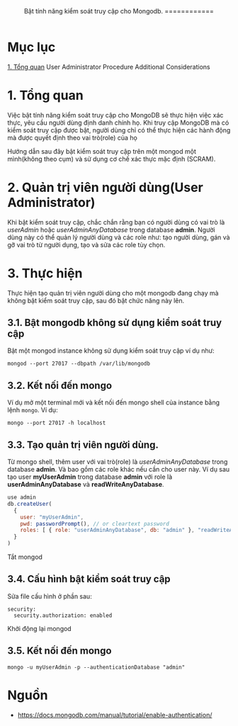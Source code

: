 <header>
Bật tính năng kiểm soát truy cập cho Mongodb.
============
</header>

# Mục lục

[1. Tổng quan](#tổng-quan)
User Administrator
Procedure
Additional Considerations



# 1. Tổng quan
Việc bật tính năng kiểm soát truy cập cho MongoDB sẽ thực hiện việc xác thực, yêu cầu người dùng định danh chính họ. Khi truy cập MongoDB mà có kiểm soát truy cập được bật, người dùng chỉ có thể thực hiện các hành động mà được quyết định theo vai trò(role) của họ

Hướng dẫn sau đây bật kiểm soát truy cập trên một mongod một mình(không theo cụm) và sử dụng cơ chế xác thực mặc định (SCRAM).

# 2. Quản trị viên người dùng(User Administrator)

Khi bật kiểm soát truy cập, chắc chắn rằng bạn có người dùng có vai trò là *userAdmin* hoặc *userAdminAnyDatabase* trong database **admin**. Người dùng này có thể quản lý người dùng và các role như: tạo người dùng, gán và gỡ vai trò từ người dụng, tạo và sửa các role tùy chọn.


# 3. Thực hiện
Thực hiện tạo quản trị viên người dùng cho một mongodb đang chạy mà không bật kiểm soát truy cập, sau đó bật chức năng này lên.

## 3.1. Bật mongodb không sử dụng kiểm soát truy cập
Bật một mongod instance không sử dụng kiểm soát truy cập ví dụ như:
```
mongod --port 27017 --dbpath /var/lib/mongodb
```

## 3.2. Kết nối đến mongo
Ví dụ mở một terminal mới và kết nối đến mongo shell của instance bằng lệnh `mongo`. Ví dụ:
```
mongo --port 27017 -h localhost
```

## 3.3. Tạo quản trị viên người dùng.
Từ mongo shell, thêm user với vai trò(role) là *userAdminAnyDatabase* trong database **admin**. Và bao gồm các role khác nếu cần cho user này. Ví dụ sau tạo user **myUserAdmin** trong database **admin** với role là **userAdminAnyDatabase** và **readWriteAnyDatabase**.


```js
use admin
db.createUser(
  {
    user: "myUserAdmin",
    pwd: passwordPrompt(), // or cleartext password
    roles: [ { role: "userAdminAnyDatabase", db: "admin" }, "readWriteAnyDatabase" ]
  }
)
```

Tắt mongod

## 3.4. Cấu hình bật kiểm soát truy cập
Sửa file cấu hình ở phần sau:
```
security:
  security.authorization: enabled
```

Khởi động lại mongod

## 3.5. Kết nối đến mongo

```
mongo -u myUserAdmin -p --authenticationDatabase "admin"
``` 



#  Nguồn
- https://docs.mongodb.com/manual/tutorial/enable-authentication/